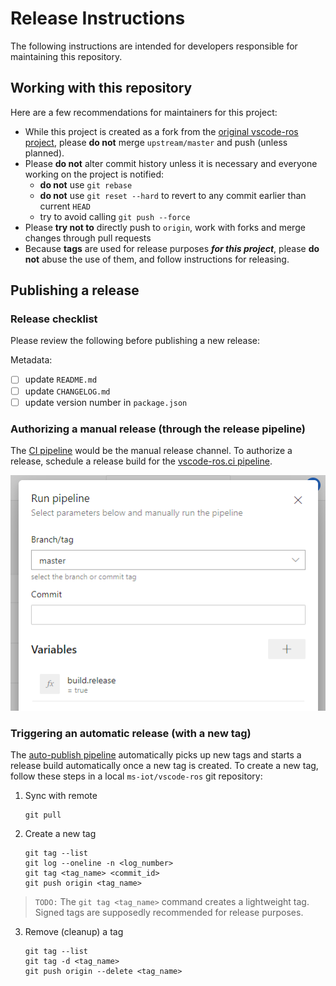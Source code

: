 # Release Instructions

The following instructions are intended for developers responsible for maintaining this repository.

## Working with this repository

Here are a few recommendations for maintainers for this project:
- While this project is created as a fork from the [original vscode-ros project](https://github.com/ajshort/vscode-ros), please **do not** merge `upstream/master` and push (unless planned).
- Please **do not** alter commit history unless it is necessary and everyone working on the project is notified:
    - **do not** use `git rebase`
    - **do not** use `git reset --hard` to revert to any commit earlier than current `HEAD`
    - try to avoid calling `git push --force`
- Please **try not to** directly push to `origin`, work with forks and merge changes through pull requests
- Because **tags** are used for release purposes ***for this project***, please **do not** abuse the use of them, and follow instructions for releasing.

## Publishing a release

### Release checklist

Please review the following before publishing a new release:

Metadata:
- [ ] update `README.md`
- [ ] update `CHANGELOG.md`
- [ ] update version number in `package.json`

### Authorizing a manual release (through the release pipeline)

The [CI pipeline](https://ros-win.visualstudio.com/ros-win/_build?definitionId=57) would be the manual release channel. To authorize a release, schedule a release build for the [vscode-ros.ci pipeline](https://ros-win.visualstudio.com/ros-win/_build?definitionId=57).

![schedule a release build](media/documentation/pipeline-manual-release.png)

### Triggering an automatic release (with a new tag)

The [auto-publish pipeline](https://ros-win.visualstudio.com/ros-win/_build?definitionId=58) automatically picks up new tags and starts a release build automatically once a new tag is created. To create a new tag, follow these steps in a local `ms-iot/vscode-ros` git repository:

1. Sync with remote
    ```
    git pull
    ```

2. Create a new tag
    ```
    git tag --list
    git log --oneline -n <log_number>
    git tag <tag_name> <commit_id>
    git push origin <tag_name>
    ```

> `TODO:` The `git tag <tag_name>` command creates a lightweight tag. Signed tags are supposedly recommended for release purposes.

3. Remove (cleanup) a tag
    ```
    git tag --list
    git tag -d <tag_name>
    git push origin --delete <tag_name>
    ```

